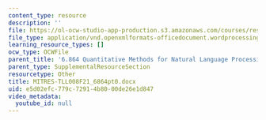 ```yaml
---
content_type: resource
description: ''
file: https://ol-ocw-studio-app-production.s3.amazonaws.com/courses/res-tll-008-social-and-ethical-responsibilities-of-computing-serc-fall-2021/e5d02efc779c72914b8000de26e1d847_MITRES-TLL008F21_6864pt0.docx
file_type: application/vnd.openxmlformats-officedocument.wordprocessingml.document
learning_resource_types: []
ocw_type: OCWFile
parent_title: '6.864 Quantitative Methods for Natural Language Processing '
parent_type: SupplementalResourceSection
resourcetype: Other
title: MITRES-TLL008F21_6864pt0.docx
uid: e5d02efc-779c-7291-4b80-00de26e1d847
video_metadata:
  youtube_id: null
---
```

